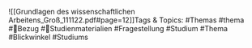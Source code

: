 
![[Grundlagen des wissenschaftlichen Arbeitens_Groß_111122.pdf#page=12]]Tags & Topics:
   #Themas
   #thema
   #Bezug
   #Studienmaterialien
   #Fragestellung
   #Studium
   #Thema
   #Blickwinkel
   #Studiums